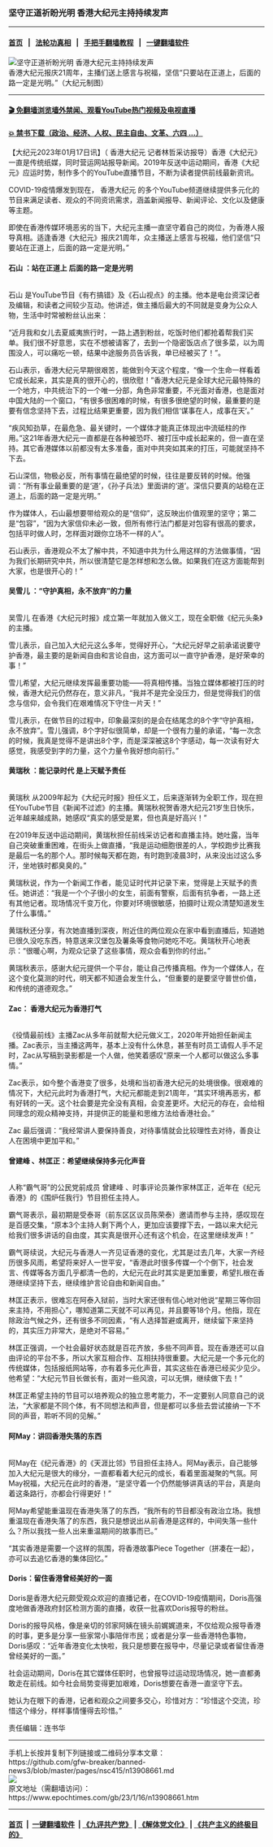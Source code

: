 ### 坚守正道祈盼光明 香港大纪元主持持续发声
------------------------

#### [首页](https://github.com/gfw-breaker/banned-news3/blob/master/README.md) &nbsp;&nbsp;|&nbsp;&nbsp; [法轮功真相](https://github.com/begood0513/basic/blob/master/README.md)  &nbsp;&nbsp;|&nbsp;&nbsp; [手把手翻墙教程](https://github.com/gfw-breaker/guides/wiki)  &nbsp;&nbsp;|&nbsp;&nbsp; [一键翻墙软件](https://github.com/gfw-breaker/nogfw/blob/master/README.md)  



<div><img alt="坚守正道祈盼光明 香港大纪元主持持续发声" class="attachment-djy_600_400 size-djy_600_400 wp-post-image" src="https://i.epochtimes.com/assets/uploads/2023/01/id13908666-770d78fd0522e26ed9677d73@1200x1200-600x400.jpg"/>
<div class="caption">
 香港大纪元报庆21周年，主播们送上感言与祝福，坚信“只要站在正道上，后面的路一定是光明。”（大纪元制图）
</div></div><hr/>

#### [ 🎬  免翻墙浏览墙外禁闻、观看YouTube热门视频及电视直播](https://github.com/gfw-breaker/HelloWorld)

#### [ 💥  禁书下载（政治、经济、人权、民主自由、文革、六四 ...）](https://github.com/gfw-breaker/books/blob/master/README.md)

<div><p>
 【大纪元2023年01月17日讯】（
 <ok href="https://www.epochtimes.com/gb/tag/%E9%A6%99%E6%B8%AF%E5%A4%A7%E7%BA%AA%E5%85%83.html">
  香港大纪元
 </ok>
 记者林哲采访报导）香港《大纪元》一直是传统纸媒，同时营运网站报导新闻。2019年反送中运动期间，香港《大纪元》应运时势，制作多个的YouTube直播节目，不断为读者提供前线最新资讯。
</p>
<p>
 COVID-19疫情爆发到现在，
 <ok href="https://www.epochtimes.com/gb/tag/%E9%A6%99%E6%B8%AF%E5%A4%A7%E7%BA%AA%E5%85%83.html">
  香港大纪元
 </ok>
 的多个YouTube频道继续提供多元化的节目来满足读者、观众的不同资讯需求，涵盖新闻报导、新闻评论、文化以及健康等主题。
</p>
<p>
 即使在香港传媒环境恶劣的当下，大纪元主播一直坚守着自己的岗位，为香港人报导真相。适逢香港《大纪元》报庆21周年，众主播送上感言与祝福，他们坚信“只要站在正道上，后面的路一定是光明。”
</p>
<h4>
 <ok href="https://www.epochtimes.com/gb/tag/%E7%9F%B3%E5%B1%B1.html">
  石山
 </ok>
 ：站在正道上 后面的路一定是光明
</h4>
<p>
 <ok href="https://i.epochtimes.com/assets/uploads/2023/01/id13908668-a25cf3cdba51b9ebfde895912e7b3ec4.jpg">
  <img alt="" class="wp-image-13908668" src="https://i.epochtimes.com/assets/uploads/2023/01/id13908668-a25cf3cdba51b9ebfde895912e7b3ec4-600x400.jpg"/>
 </ok>
</p>
<p>
 <ok href="https://www.epochtimes.com/gb/tag/%E7%9F%B3%E5%B1%B1.html">
  石山
 </ok>
 是YouTube节目《有冇搞错》及《石山视点》的主播。他本是电台资深记者及编辑，和读者之间较少互动。他讲述，做主播后最大的不同就是变身为公众人物，生活中时常被粉丝认出来：
</p>
<p>
 “近月我和女儿去夏威夷旅行时，一路上遇到粉丝，吃饭时他们都抢着帮我们买单。我们很不好意思，实在不想被请客了，去到一个隐密饭店点了很多菜，以为周围没人，可以痛吃一顿，结果中途服务员告诉我，单已经被买了！”。
</p>
<p>
 石山表示，香港大纪元早期很艰苦，能做到今天这个程度，“像一个生命一样看着它成长起来，其实是真的很开心的，很欣慰！”香港大纪元是全球大纪元最特殊的一个地方，中共统治下的一个唯一分部，角色非常重要，不光面对香港，也是面对中国大陆的一个窗口，“有很多很困难的时候，有很多很绝望的时候，最重要的是要有信念坚持下去，过程比结果更重要，因为我们相信‘谋事在人，成事在天’。”
</p>
<p>
 “疾风知劲草，在最危急、最关键时，一个媒体才能真正体现出中流砥柱的作用。”这21年香港大纪元一直都是在各种被恐吓、被打压中成长起来的，但一直在坚持。其它香港媒体以前都没有太多准备，面对中共突如其来的打压，可能就坚持不下去。
</p>
<p>
 石山深信，物极必反，所有事情在最绝望的时候，往往是要反转的时候。他强调：“所有事业最重要的是‘道’，《孙子兵法》里面讲的‘道’。深信只要真的站稳在正道上，后面的路一定是光明。”
</p>
<p>
 作为媒体人，石山最想要带给观众的是“信仰”，这反映出价值观里的坚守；第二是“包容”，“因为大家信仰未必一致，但所有修行法门都是对包容有很高的要求，包括平时做人时，怎样面对跟你立场不一样的人”。
</p>
<p>
 石山表示，香港观众不太了解中共，不知道中共为什么用这样的方法做事情，“因为我们长期研究中共，所以很清楚它是怎样想和怎么做。如果我们在这方面能帮到大家，也是很开心的！”
</p>
<h4>
 <ok href="https://www.epochtimes.com/gb/tag/%E5%90%B4%E9%9B%AA%E5%84%BF.html">
  吴雪儿
 </ok>
 ：“守护真相，永不放弃”的力量
</h4>
<p>
 <ok href="https://i.epochtimes.com/assets/uploads/2023/01/id13908669-56c669b9f8de3c5c243707a382113bd5.jpg">
  <img alt="" class="alignnone wp-image-13908669" src="https://i.epochtimes.com/assets/uploads/2023/01/id13908669-56c669b9f8de3c5c243707a382113bd5-600x400.jpg"/>
 </ok>
</p>
<p>
 <ok href="https://www.epochtimes.com/gb/tag/%E5%90%B4%E9%9B%AA%E5%84%BF.html">
  吴雪儿
 </ok>
 在香港《大纪元时报》成立第一年就加入做义工，现在全职做《纪元头条》的主播。
</p>
<p>
 雪儿表示，自己加入大纪元这么多年，觉得好开心，“大纪元好早之前承诺说要守护香港，最主要的是新闻自由和言论自由，这方面可以一直守护香港，是好荣幸的事！”
</p>
<p>
 雪儿希望，大纪元继续发挥最重要功能——将真相传播。当独立媒体都被打压的时候，香港大纪元仍然存在，意义非凡，“我并不是完全没压力，但是觉得我们的信念与信仰，会令我们在艰难情况下守住一片天！”
</p>
<p>
 雪儿表示，在做节目的过程中，印象最深刻的是会在结尾念的8个字“守护真相，永不放弃”。雪儿强调，8个字好似很简单，却是一个很有力量的承诺，“每一次念的时候，我真是觉得不是讲出8个字，而是深深被这8个字感动，每一次读有好大感觉，我感受到字的力量，这个力量令我好想向前行。”
</p>
<h4>
 <ok href="https://www.epochtimes.com/gb/tag/%E9%BB%84%E7%91%9E%E7%A7%8B.html">
  黄瑞秋
 </ok>
 ：能记录时代 是上天赋予责任
</h4>
<p>
 <ok href="https://i.epochtimes.com/assets/uploads/2023/01/id13908673-a9e5af648256a52866560b48f5f3c42f.jpg">
  <img alt="" class="alignnone wp-image-13908673" src="https://i.epochtimes.com/assets/uploads/2023/01/id13908673-a9e5af648256a52866560b48f5f3c42f-600x400.jpg"/>
 </ok>
</p>
<p>
 <ok href="https://www.epochtimes.com/gb/tag/%E9%BB%84%E7%91%9E%E7%A7%8B.html">
  黄瑞秋
 </ok>
 从2009年起为《大纪元时报》担任义工，后来逐渐转为全职工作，现在担任YouTube节目《新闻不过滤》的主播。黄瑞秋祝贺香港大纪元21岁生日快乐，近年越来越成熟，她感叹“真实的感受是累，但也真是好高兴！”
</p>
<p>
 在2019年反送中运动期间，黄瑞秋担任前线采访记者和直播主持。她吐露，当年自己突破重重困难，在街头上做直播，“我是运动细胞很差的人，学校跑步比赛我是最后一名的那个人。那时候每天都在跑，有时跑到凌晨3时，从来没出过这么多汗，坐地铁时都臭臭的。”
</p>
<p>
 黄瑞秋说，作为一个新闻工作者，能见证时代并记录下来，觉得是上天赋予的责任。她讲述：“我是一个个子很小的女生，前面有警察，后面有抗争者，一路上还有其他记者。现场情况千变万化，你要对环境很敏感，拍摄时让观众清楚知道发生了什么事情。”
</p>
<p>
 黄瑞秋还分享，有次她直播到深夜，附近住的两位观众在家中看到直播后，知道她已很久没吃东西，特意送来汉堡包及薯条等食物问她吃不吃。黄瑞秋开心地表示：“很暖心啊，为观众记录了这些事情，观众会看到你的付出。”
</p>
<p>
 黄瑞秋表示，感谢大纪元提供一个平台，能让自己传播真相。作为一个媒体人，在这个变化莫测的时代，明天都不知道会发生什么，“但重要的是要坚守普世价值，和传统的道德观念。”
</p>
<h4>
 Zac： 香港大纪元为香港打气
</h4>
<p>
 <ok href="https://i.epochtimes.com/assets/uploads/2023/01/id13908675-zac@1200x1200.jpg">
  <img alt="" class="alignnone wp-image-13908675" src="https://i.epochtimes.com/assets/uploads/2023/01/id13908675-zac@1200x1200-600x400.jpg"/>
 </ok>
</p>
<p>
 《役情最前线》主播Zac从多年前就帮大纪元做义工，2020年开始担任新闻主播。Zac表示，当主播这两年，基本上没有什么休息，甚至有时员工请假人手不足时，Zac从写稿到录影都是一个人做，他笑着感叹“原来一个人都可以做这么多事情。”
</p>
<p>
 Zac表示，如今整个香港变了很多，处境和当初香港大纪元的处境很像。很艰难的情况下，大纪元此时为香港打气，大纪元都能走到21周年，“其实环境再恶劣，都有好转的一天。这个社会要是完全没有真相，会变差更坏。大纪元的存在，会给相同理念的观众精神支持，并提供正的能量和思维方法给香港社会。”
</p>
<p>
 Zac 最后强调：“我经常讲人要保持善良，对待事情就会比较理性去对待，善良让人在困境中更加平和。”
</p>
<h4>
 <ok href="https://www.epochtimes.com/gb/tag/%E6%9B%BE%E5%BB%BA%E5%B3%B0.html">
  曾建峰
 </ok>
 、林匡正：希望继续保持多元化声音
</h4>
<p>
 <ok href="https://i.epochtimes.com/assets/uploads/2023/01/id13908677-055e6a36c0bdd5eac19b4988b2dff7c4.jpg">
  <img alt="" class="alignnone wp-image-13908677" src="https://i.epochtimes.com/assets/uploads/2023/01/id13908677-055e6a36c0bdd5eac19b4988b2dff7c4-600x400.jpg"/>
 </ok>
</p>
<p>
 人称“霸气哥”的公民党前成员
 <ok href="https://www.epochtimes.com/gb/tag/%E6%9B%BE%E5%BB%BA%E5%B3%B0.html">
  曾建峰
 </ok>
 、时事评论员兼作家林匡正，近年在《纪元香港》的《围炉任我行》节目担任主持人。
</p>
<p>
 霸气哥表示，最初期是受泰哥（前东区区议员陈荣泰）邀请而参与主持，感叹现在是百感交集，“原本3个主持人剩下两个人，更加应该要撑下去，一路以来大纪元给我们很多讲话的自由度，其实真是很开心还有这个机会，在这里继续发声！”
</p>
<p>
 霸气哥续说，大纪元与香港人一齐见证香港的变化，尤其是过去几年，大家一齐经历很多风雨，希望将来好人一世平安，“香港此时很多传媒一个个倒下，社会发言、传媒等各方面几乎都清一色的，大纪元在此时其实是更加重要，希望扎根在香港继续坚持下去，继续维护言论自由和新闻自由。”
</p>
<p>
 林匡正表示，很难忘在阿泰入狱前，当时大家还很有信心地对他说“星期三等你回来主持，不用担心”，哪知道第二天就不可以再见，并且要等18个月。他指，现在除政治气候之外，还有很多不同因素，“有人选择暂避或离开，继续留下来坚持的，其实压力非常大，是绝对不容易。”
</p>
<p>
 林匡正强调，一个社会最好状态就是百花齐放，多些不同声音。现在香港还可以自由评论的平台不多，所以大家互相合作、互相扶持很重要。大纪元是一个多元化的传统媒体，包括报纸网站等，亦有着多元化声音，其实这些在香港已经买少见少。他希望：“大纪元节目长做长有，面对一些风浪，可以无惧，继续做下去！”
</p>
<p>
 林匡正希望主持的节目可以培养观众的独立思考能力，不一定要别人同意自己的说法，“大家都是不同个体，有不同想法和声音，但是都可以多些去尝试接纳一下不同的声音，聆听不同的见解。”
</p>
<h4>
 阿May：讲回香港失落的东西
</h4>
<p>
 <ok href="https://i.epochtimes.com/assets/uploads/2023/01/id13908679-61c90e49c9d4e76cbab35101083f1357.jpg">
  <img alt="" class="alignnone wp-image-13908679" src="https://i.epochtimes.com/assets/uploads/2023/01/id13908679-61c90e49c9d4e76cbab35101083f1357-600x400.jpg"/>
 </ok>
</p>
<p>
 阿May在《纪元香港》的《天涯比邻》节目担任主持人。阿May表示，自己能够加入大纪元是很大的缘分，一直都看着大纪元的成长，看着里面凝聚的气氛。阿May祝福，大纪元在此时的香港，“是坚守着一个仍然能够讲真话的平台，真是向着这条路行，亦都会行得更好！”
</p>
<p>
 阿May希望能重温现在香港失落了的东西，“我所有的节目都没有政治立场。我想重温现在香港失落了的东西，我只是想说出从前香港是这样的，中间失落一些什么？所以我找一些人出来重温期间的故事而已。”
</p>
<p>
 “其实香港是需要一个这样的氛围，将香港故事Piece Together（拼凑在一起），亦可以去追忆香港的集体回忆。”
</p>
<h4>
 Doris：留住香港曾经美好的一面
</h4>
<p>
 Doris是香港大纪元颇受观众欢迎的直播记者，在COVID-19疫情期间，Doris高强度地做香港政府封区检测方面的直播，收获一批喜欢Doris报导的粉丝。
</p>
<p>
 Doris的报导风格，像是亲切的邻家阿姨在镜头前娓娓道来，不仅给观众报导香港的时事，更多是分享一些家常小事陪伴市民；或者是分享一些香港特色事物，Doris感叹：“近年香港变化太快啦，我只是想要在报导中，尽量记录或者留住香港曾经美好的一面。”
</p>
<p>
 社会运动期间，Doris在其它媒体任职时，也曾报导过运动现场情况，她一直都勇敢走在前线。如今社会局势变得更加艰难，Doris想要在香港一直坚守下去。
</p>
<p>
 她认为在眼下的香港，记者和观众之间要多交心，珍惜对方：“珍惜这个交流，珍惜这个缘分，样样事情懂得去珍惜。”
</p>
<p>
 责任编辑：连书华
</p>
</div>
<hr/>
手机上长按并复制下列链接或二维码分享本文章：<br/>
https://github.com/gfw-breaker/banned-news3/blob/master/pages/nsc415/n13908661.md <br/>
<a href='https://github.com/gfw-breaker/banned-news3/blob/master/pages/nsc415/n13908661.md'><img src='https://github.com/gfw-breaker/banned-news3/blob/master/pages/nsc415/n13908661.md.png'/></a> <br/>
原文地址（需翻墙访问）：https://www.epochtimes.com/gb/23/1/16/n13908661.htm


------------------------
#### [首页](https://github.com/gfw-breaker/banned-news3/blob/master/README.md) &nbsp;|&nbsp; [一键翻墙软件](https://github.com/gfw-breaker/nogfw/blob/master/README.md) &nbsp;| [《九评共产党》](https://github.com/gfw-breaker/9ping.md/blob/master/README.md#九评之一评共产党是什么) | [《解体党文化》](https://github.com/gfw-breaker/jtdwh.md/blob/master/README.md) | [《共产主义的终极目的》](https://github.com/gfw-breaker/gczydzjmd.md/blob/master/README.md)


<img src='http://gfw-breaker.win/banned-news3/pages/nsc415/n13908661.md' width='0px' height='0px'/>